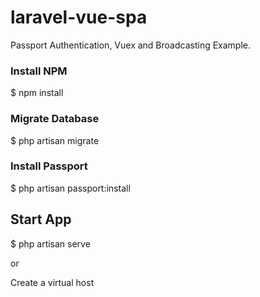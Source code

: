 # laravel-vue-spa

Passport Authentication, Vuex and Broadcasting Example.

### Install NPM
$ npm install

### Migrate Database
$ php artisan migrate

### Install Passport
$ php artisan passport:install


## Start App
$ php artisan serve 

or 

Create a virtual host
